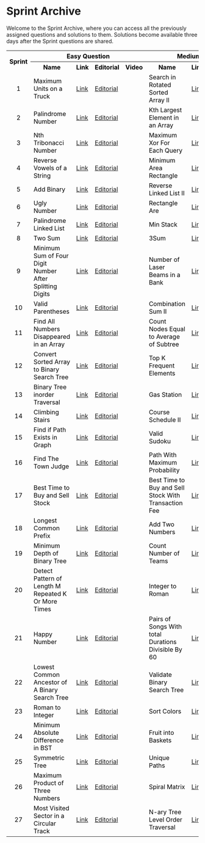 # Sprint Archive
Welcome to the Sprint Archive, where you can access all the previously assigned questions and solutions to them. Solutions become available three days after the Sprint questions are shared.

<table cellspacing="0" border="0">
	<colgroup span="9" width="91"></colgroup>
	<tr>
		<th rowspan=2 height="46" align="center" valign=middle><b><font color="#000000">Sprint</font></b></td>
		<th colspan=4 align="center" valign=middle><b><font color="#000000">Easy Question</font></b></td>
		<th colspan=4 align="center" valign=middle><b><font color="#000000">Medium Question</font></b></td>
		</tr>
	<tr>
		<th align="center" valign=middle><b><font color="#000000">Name</font></b></td>
		<th align="left" valign=middle><b><font color="#000000">Link</font></b></td>
		<th align="left" valign=middle><b><font color="#000000">Editorial</font></b></td>
		<th align="left" valign=middle><b><font color="#000000">Video</font></b></td>
		<th align="center" valign=middle><b><font color="#000000">Name</font></b></td>
		<th align="left" valign=middle><b><font color="#000000">Link</font></b></td>
		<th align="left" valign=middle><b><font color="#000000">Editorial</font></b></td>
		<th align="center" valign=middle><b><font color="#000000">Video</font></b></td>
	</tr>
	<tr>
		<td height="23" align="center" valign=middle sdval="1" sdnum="1055;"><font color="#000000">1</font></td>
		<td align="left" valign=middle><font color="#000000">Maximum Units on a Truck</font></td>
		<td align="left" valign=middle><font color="#000000"><a href="https://leetcode.com/problems/maximum-units-on-a-truck">Link</a></font></td>
		<td align="left" valign=middle><font color="#000000"><a href="https://github.com/ituacm/ITU-ACM-22-Summer-Algorithm-Team-Bootcamp/blob/main/Regular-Question-Answers/maximum-units-on-a-truck.cpp">Editorial</a></font></td>
		<td align="left" valign=middle><font color="#000000"><br></font></td>
		<td align="left" valign=middle><font color="#000000">Search in Rotated Sorted Array II</font></td>
		<td align="left" valign=middle><font color="#000000"><a href="https://leetcode.com/problems/search-in-rotated-sorted-array-ii">Link</a></font></td>
		<td align="left" valign=middle><font color="#000000"><a href="https://github.com/ituacm/ITU-ACM-22-Summer-Algorithm-Team-Bootcamp/blob/main/Regular-Question-Answers/search-in-rotated-sorted-array-ii.cpp">Editorial</a></font></td>
		<td align="center" valign=middle><font color="#000000"><br></font></td>
	</tr>
	<tr>
		<td height="23" align="center" valign=middle sdval="2" sdnum="1055;"><font color="#000000">2</font></td>
		<td align="left" valign=middle><font color="#000000">Palindrome Number</font></td>
		<td align="left" valign=middle><font color="#000000"><a href="https://leetcode.com/problems/palindrome-number">Link</a></font></td>
		<td align="left" valign=middle><font color="#000000"><a href="https://github.com/ituacm/ITU-ACM-22-Summer-Algorithm-Team-Bootcamp/blob/main/Regular-Question-Answers/palindrome-number.cpp">Editorial</a></font></td>
		<td align="left" valign=middle><font color="#000000"><br></font></td>
		<td align="left" valign=middle><font color="#000000">Kth Largest Element in an Array</font></td>
		<td align="left" valign=middle><font color="#000000"><a href="https://leetcode.com/problems/kth-largest-element-in-an-array">Link</a></font></td>
		<td align="left" valign=middle><font color="#000000"><a href="https://github.com/ituacm/ITU-ACM-22-Summer-Algorithm-Team-Bootcamp/blob/main/Regular-Question-Answers/kth-largest-element-in-an-array.cpp">Editorial</a></font></td>
		<td align="center" valign=middle><font color="#000000"><br></font></td>
	</tr>
	<tr>
		<td height="23" align="center" valign=middle sdval="3" sdnum="1055;"><font color="#000000">3</font></td>
		<td align="left" valign=middle><font color="#000000">Nth Tribonacci Number</font></td>
		<td align="left" valign=middle><font color="#000000"><a href="https://leetcode.com/problems/n-th-tribonacci-number">Link</a></font></td>
		<td align="left" valign=middle><font color="#000000"><a href="https://github.com/ituacm/ITU-ACM-22-Summer-Algorithm-Team-Bootcamp/blob/main/Regular-Question-Answers/n-th-tribonacci-number.cpp">Editorial</a></font></td>
		<td align="left" valign=middle><font color="#000000"><br></font></td>
		<td align="left" valign=middle><font color="#000000">Maximum Xor For Each Query</font></td>
		<td align="left" valign=middle><font color="#000000"><a href="https://leetcode.com/problems/maximum-xor-for-each-query">Link</a></font></td>
		<td align="left" valign=middle><font color="#000000"><a href="https://github.com/ituacm/ITU-ACM-22-Summer-Algorithm-Team-Bootcamp/blob/main/Regular-Question-Answers/maximum-xor-for-each-query.cpp">Editorial</a></font></td>
		<td align="center" valign=middle><font color="#000000"><br></font></td>
	</tr>
	<tr>
		<td height="23" align="center" valign=middle sdval="4" sdnum="1055;"><font color="#000000">4</font></td>
		<td align="left" valign=middle><font color="#000000">Reverse Vowels of a String</font></td>
		<td align="left" valign=middle><font color="#000000"><a href="https://leetcode.com/problems/reverse-vowels-of-a-string">Link</a></font></td>
		<td align="left" valign=middle><font color="#000000"><a href="https://github.com/ituacm/ITU-ACM-22-Summer-Algorithm-Team-Bootcamp/blob/main/Regular-Question-Answers/reverse-vowels-of-a-string.cpp">Editorial</a></font></td>
		<td align="left" valign=middle><font color="#000000"><br></font></td>
		<td align="left" valign=middle><font color="#000000">Minimum Area Rectangle</font></td>
		<td align="left" valign=middle><font color="#000000"><a href="https://leetcode.com/problems/minimum-area-rectangle">Link</a></font></td>
		<td align="left" valign=middle><font color="#000000"><a href="https://github.com/ituacm/ITU-ACM-22-Summer-Algorithm-Team-Bootcamp/blob/main/Regular-Question-Answers/minimum-area-rectangle.cpp">Editorial</a></font></td>
		<td align="center" valign=middle><font color="#000000"><br></font></td>
	</tr>
	<tr>
		<td height="23" align="center" valign=middle sdval="5" sdnum="1055;"><font color="#000000">5</font></td>
		<td align="left" valign=middle><font color="#000000">Add Binary</font></td>
		<td align="left" valign=middle><font color="#000000"><a href="https://leetcode.com/problems/add-binary">Link</a></font></td>
		<td align="left" valign=middle><font color="#000000"><a href="https://github.com/ituacm/ITU-ACM-22-Summer-Algorithm-Team-Bootcamp/blob/main/Regular-Question-Answers/add-binary.cpp">Editorial</a></font></td>
		<td align="left" valign=middle><font color="#000000"><br></font></td>
		<td align="left" valign=middle><font color="#000000">Reverse Linked List II</font></td>
		<td align="left" valign=middle><font color="#000000"><a href="https://leetcode.com/problems/reverse-linked-list-ii">Link</a></font></td>
		<td align="left" valign=middle><font color="#000000"><a href="https://github.com/ituacm/ITU-ACM-22-Summer-Algorithm-Team-Bootcamp/blob/main/Regular-Question-Answers/reverse-linked-list-ii.cpp">Editorial</a></font></td>
		<td align="center" valign=middle><font color="#000000"><br></font></td>
	</tr>
	<tr>
		<td height="23" align="center" valign=middle sdval="6" sdnum="1055;"><font color="#000000">6</font></td>
		<td align="left" valign=middle><font color="#000000">Ugly Number</font></td>
		<td align="left" valign=middle><font color="#000000"><a href="https://leetcode.com/problems/ugly-number">Link</a></font></td>
		<td align="left" valign=middle><font color="#000000"><a href="https://github.com/ituacm/ITU-ACM-22-Summer-Algorithm-Team-Bootcamp/blob/main/Regular-Question-Answers/ugly-number.cpp">Editorial</a></font></td>
		<td align="left" valign=middle><font color="#000000"><br></font></td>
		<td align="left" valign=middle><font color="#000000">Rectangle Are</font></td>
		<td align="left" valign=middle><font color="#000000"><a href="https://leetcode.com/problems/rectangle-area">Link</a></font></td>
		<td align="left" valign=middle><font color="#000000"><a href="https://github.com/ituacm/ITU-ACM-22-Summer-Algorithm-Team-Bootcamp/blob/main/Regular-Question-Answers/rectangle-area.cpp">Editorial</a></font></td>
		<td align="center" valign=middle><font color="#000000"><br></font></td>
	</tr>
	<tr>
		<td height="23" align="center" valign=middle sdval="7" sdnum="1055;"><font color="#000000">7</font></td>
		<td align="left" valign=middle><font color="#000000">Palindrome Linked List</font></td>
		<td align="left" valign=middle><font color="#000000"><a href="https://leetcode.com/problems/palindrome-linked-list">Link</a></font></td>
		<td align="left" valign=middle><font color="#000000"><a href="https://github.com/ituacm/ITU-ACM-22-Summer-Algorithm-Team-Bootcamp/blob/main/Regular-Question-Answers/palindrome-linked-list.cpp">Editorial</a></font></td>
		<td align="left" valign=middle><font color="#000000"><br></font></td>
		<td align="left" valign=middle><font color="#000000">Min Stack</font></td>
		<td align="left" valign=middle><font color="#000000"><a href="https://leetcode.com/problems/min-stack">Link</a></font></td>
		<td align="left" valign=middle><font color="#000000"><a href="https://github.com/ituacm/ITU-ACM-22-Summer-Algorithm-Team-Bootcamp/blob/main/Regular-Question-Answers/min-stack.cpp">Editorial</a></font></td>
		<td align="center" valign=middle><font color="#000000"><br></font></td>
	</tr>
	<tr>
		<td height="23" align="center" valign=middle sdval="8" sdnum="1055;"><font color="#000000">8</font></td>
		<td align="left" valign=middle><font color="#000000">Two Sum</font></td>
		<td align="left" valign=middle><font color="#000000"><a href="https://leetcode.com/problems/two-sum">Link</a></font></td>
		<td align="left" valign=middle><font color="#000000"><a href="https://github.com/ituacm/ITU-ACM-22-Summer-Algorithm-Team-Bootcamp/blob/main/Regular-Question-Answers/two-sum.cpp">Editorial</a></font></td>
		<td align="left" valign=middle><font color="#000000"><br></font></td>
		<td align="left" valign=middle><font color="#000000">3Sum</font></td>
		<td align="left" valign=middle><font color="#000000"><a href="https://leetcode.com/problems/3sum">Link</a></font></td>
		<td align="left" valign=middle><font color="#000000"><a href="https://github.com/ituacm/ITU-ACM-22-Summer-Algorithm-Team-Bootcamp/blob/main/Regular-Question-Answers/3sum.cpp">Editorial</a></font></td>
		<td align="center" valign=middle><font color="#000000"><br></font></td>
	</tr>
	<tr>
		<td height="23" align="center" valign=middle sdval="9" sdnum="1055;"><font color="#000000">9</font></td>
		<td align="left" valign=middle><font color="#000000">Minimum Sum of Four Digit Number After Splitting Digits</font></td>
		<td align="left" valign=middle><font color="#000000"><a href="https://leetcode.com/problems/minimum-sum-of-four-digit-number-after-splitting-digits">Link</a></font></td>
		<td align="left" valign=middle><font color="#000000"><a href="https://github.com/ituacm/ITU-ACM-22-Summer-Algorithm-Team-Bootcamp/blob/main/Regular-Question-Answers/minimum-sum-of-four-digit-number-after-splitting-digits.cpp">Editorial</a></font></td>
		<td align="left" valign=middle><font color="#000000"><br></font></td>
		<td align="left" valign=middle><font color="#000000">Number of Laser Beams in a Bank</font></td>
		<td align="left" valign=middle><font color="#000000"><a href="https://leetcode.com/problems/number-of-laser-beams-in-a-bank">Link</a></font></td>
		<td align="left" valign=middle><font color="#000000"><a href="https://github.com/ituacm/ITU-ACM-22-Summer-Algorithm-Team-Bootcamp/blob/main/Regular-Question-Answers/number-of-laser-beams-in-a-bank.cpp">Editorial</a></font></td>
		<td align="center" valign=middle><font color="#000000"><br></font></td>
	</tr>
	<tr>
		<td height="23" align="center" valign=middle sdval="10" sdnum="1055;"><font color="#000000">10</font></td>
		<td align="left" valign=middle><font color="#000000">Valid Parentheses</font></td>
		<td align="left" valign=middle><font color="#000000"><a href="https://leetcode.com/problems/valid-parentheses">Link</a></font></td>
		<td align="left" valign=middle><font color="#000000"><a href="https://github.com/ituacm/ITU-ACM-22-Summer-Algorithm-Team-Bootcamp/blob/main/Regular-Question-Answers/valid-parentheses.cpp">Editorial</a></font></td>
		<td align="left" valign=middle><font color="#000000"><br></font></td>
		<td align="left" valign=middle><font color="#000000">Combination Sum II</font></td>
		<td align="left" valign=middle><font color="#000000"><a href="https://leetcode.com/problems/combination-sum-ii">Link</a></font></td>
		<td align="left" valign=middle><font color="#000000"><a href="https://github.com/ituacm/ITU-ACM-22-Summer-Algorithm-Team-Bootcamp/blob/main/Regular-Question-Answers/combination-sum-ii.cpp">Editorial</a></font></td>
		<td align="center" valign=middle><font color="#000000"><br></font></td>
	</tr>
	<tr>
		<td height="23" align="center" valign=middle sdval="11" sdnum="1055;"><font color="#000000">11</font></td>
		<td align="left" valign=middle><font color="#000000">Find All Numbers Disappeared in an Array</font></td>
		<td align="left" valign=middle><font color="#000000"><a href="https://leetcode.com/problems/find-all-numbers-disappeared-in-an-array">Link</a></font></td>
		<td align="left" valign=middle><font color="#000000"><a href="https://github.com/ituacm/ITU-ACM-22-Summer-Algorithm-Team-Bootcamp/blob/main/Regular-Question-Answers/find-all-numbers-disappeared-in-an-array.cpp">Editorial</a></font></td>
		<td align="left" valign=middle><font color="#000000"><br></font></td>
		<td align="left" valign=middle><font color="#000000">Count Nodes Equal to Average of Subtree</font></td>
		<td align="left" valign=middle><font color="#000000"><a href="https://leetcode.com/problems/count-nodes-equal-to-average-of-subtree">Link</a></font></td>
		<td align="left" valign=middle><font color="#000000"><a href="https://github.com/ituacm/ITU-ACM-22-Summer-Algorithm-Team-Bootcamp/blob/main/Regular-Question-Answers/count-nodes-equal-to-average-of-subtree.cpp">Editorial</a></font></td>
		<td align="center" valign=middle><font color="#000000"><br></font></td>
	</tr>
	<tr>
		<td height="23" align="center" valign=middle sdval="12" sdnum="1055;"><font color="#000000">12</font></td>
		<td align="left" valign=middle><font color="#000000">Convert Sorted Array to Binary Search Tree</font></td>
		<td align="left" valign=middle><font color="#000000"><a href="https://leetcode.com/problems/convert-sorted-array-to-binary-search-tree">Link</a></font></td>
		<td align="left" valign=middle><font color="#000000"><a href="https://github.com/ituacm/ITU-ACM-22-Summer-Algorithm-Team-Bootcamp/blob/main/Regular-Question-Answers/convert-sorted-array-to-binary-search-tree.cpp">Editorial</a></font></td>
		<td align="left" valign=middle><font color="#000000"><br></font></td>
		<td align="left" valign=middle><font color="#000000">Top K Frequent Elements</font></td>
		<td align="left" valign=middle><font color="#000000"><a href="https://leetcode.com/problems/top-k-frequent-elements">Link</a></font></td>
		<td align="left" valign=middle><font color="#000000"><a href="https://github.com/ituacm/ITU-ACM-22-Summer-Algorithm-Team-Bootcamp/blob/main/Regular-Question-Answers/top-k-frequent-elements.cpp">Editorial</a></font></td>
		<td align="center" valign=middle><font color="#000000"><br></font></td>
	</tr>
	<tr>
		<td height="23" align="center" valign=middle sdval="13" sdnum="1055;"><font color="#000000">13</font></td>
		<td align="left" valign=middle><font color="#000000">Binary Tree inorder Traversal</font></td>
		<td align="left" valign=middle><font color="#000000"><a href="https://leetcode.com/problems/binary-tree-inorder-traversal">Link</a></font></td>
		<td align="left" valign=middle><font color="#000000"><a href="https://github.com/ituacm/ITU-ACM-22-Summer-Algorithm-Team-Bootcamp/blob/main/Regular-Question-Answers/binary-tree-inorder-traversal.cpp">Editorial</a></font></td>
		<td align="left" valign=middle><font color="#000000"><br></font></td>
		<td align="left" valign=middle><font color="#000000">Gas Station</font></td>
		<td align="left" valign=middle><font color="#000000"><a href="https://leetcode.com/problems/gas-station">Link</a></font></td>
		<td align="left" valign=middle><font color="#000000"><a href="https://github.com/ituacm/ITU-ACM-22-Summer-Algorithm-Team-Bootcamp/blob/main/Regular-Question-Answers/gas-station.cpp">Editorial</a></font></td>
		<td align="center" valign=middle><font color="#000000"><br></font></td>
	</tr>
	<tr>
		<td height="23" align="center" valign=middle sdval="14" sdnum="1055;"><font color="#000000">14</font></td>
		<td align="left" valign=middle><font color="#000000">Climbing Stairs</font></td>
		<td align="left" valign=middle><font color="#000000"><a href="https://leetcode.com/problems/climbing-stairs">Link</a></font></td>
		<td align="left" valign=middle><font color="#000000"><a href="https://github.com/ituacm/ITU-ACM-22-Summer-Algorithm-Team-Bootcamp/blob/main/Regular-Question-Answers/climbing-stairs.cpp">Editorial</a></font></td>
		<td align="left" valign=middle><font color="#000000"><br></font></td>
		<td align="left" valign=middle><font color="#000000">Course Schedule II</font></td>
		<td align="left" valign=middle><font color="#000000"><a href="https://leetcode.com/problems/course-schedule-ii">Link</a></font></td>
		<td align="left" valign=middle><font color="#000000"><a href="https://github.com/ituacm/ITU-ACM-22-Summer-Algorithm-Team-Bootcamp/blob/main/Regular-Question-Answers/course-schedule-ii.cpp">Editorial</a></font></td>
		<td align="center" valign=middle><font color="#000000"><br></font></td>
	</tr>
	<tr>
		<td height="23" align="center" valign=middle sdval="15" sdnum="1055;"><font color="#000000">15</font></td>
		<td align="left" valign=middle><font color="#000000">Find if Path Exists in Graph</font></td>
		<td align="left" valign=middle><font color="#000000"><a href="https://leetcode.com/problems/find-if-path-exists-in-graph">Link</a></font></td>
		<td align="left" valign=middle><font color="#000000"><a href="https://github.com/ituacm/ITU-ACM-22-Summer-Algorithm-Team-Bootcamp/blob/main/Regular-Question-Answers/find-if-path-exists-in-graph.cpp">Editorial</a></font></td>
		<td align="left" valign=middle><font color="#000000"><br></font></td>
		<td align="left" valign=middle><font color="#000000">Valid Sudoku</font></td>
		<td align="left" valign=middle><font color="#000000"><a href="https://leetcode.com/problems/valid-sudoku">Link</a></font></td>
		<td align="left" valign=middle><font color="#000000"><a href="https://github.com/ituacm/ITU-ACM-22-Summer-Algorithm-Team-Bootcamp/blob/main/Regular-Question-Answers/valid-sudoku.cpp">Editorial</a></font></td>
		<td align="center" valign=middle><font color="#000000"><br></font></td>
	</tr>
	<tr>
		<td height="23" align="center" valign=middle sdval="16" sdnum="1055;"><font color="#000000">16</font></td>
		<td align="left" valign=middle><font color="#000000">Find The Town Judge</font></td>
		<td align="left" valign=middle><font color="#000000"><a href="https://leetcode.com/problems/find-the-town-judge">Link</a></font></td>
		<td align="left" valign=middle><font color="#000000"><a href="https://github.com/ituacm/ITU-ACM-22-Summer-Algorithm-Team-Bootcamp/blob/main/Regular-Question-Answers/find-the-town-judge.cpp">Editorial</a></font></td>
		<td align="left" valign=middle><font color="#000000"><br></font></td>
		<td align="left" valign=middle><font color="#000000">Path With Maximum Probability</font></td>
		<td align="left" valign=middle><font color="#000000"><a href="https://leetcode.com/problems/path-with-maximum-probability">Link</a></font></td>
		<td align="left" valign=middle><font color="#000000"><a href="https://github.com/ituacm/ITU-ACM-22-Summer-Algorithm-Team-Bootcamp/blob/main/Regular-Question-Answers/path-with-maximum-probability.cpp">Editorial</a></font></td>
		<td align="center" valign=middle><font color="#000000"><br></font></td>
	</tr>
	<tr>
		<td height="23" align="center" valign=middle sdval="17" sdnum="1055;"><font color="#000000">17</font></td>
		<td align="left" valign=middle><font color="#000000">Best Time to Buy and Sell Stock</font></td>
		<td align="left" valign=middle><font color="#000000"><a href="https://leetcode.com/problems/best-time-to-buy-and-sell-stock">Link</a></font></td>
		<td align="left" valign=middle><font color="#000000"><a href="https://github.com/ituacm/ITU-ACM-22-Summer-Algorithm-Team-Bootcamp/blob/main/Regular-Question-Answers/best-time-to-buy-and-sell-stock.cpp">Editorial</a></font></td>
		<td align="left" valign=middle><font color="#000000"><br></font></td>
		<td align="left" valign=middle><font color="#000000">Best Time to Buy and Sell Stock With Transaction Fee</font></td>
		<td align="left" valign=middle><font color="#000000"><a href="https://leetcode.com/problems/best-time-to-buy-and-sell-stock-with-transaction-fee">Link</a></font></td>
		<td align="left" valign=middle><font color="#000000"><a href="https://github.com/ituacm/ITU-ACM-22-Summer-Algorithm-Team-Bootcamp/blob/main/Regular-Question-Answers/best-time-to-buy-and-sell-stock-with-transaction-fee.cpp">Editorial</a></font></td>
		<td align="center" valign=middle><font color="#000000"><br></font></td>
	</tr>
	<tr>
		<td height="23" align="center" valign=middle sdval="18" sdnum="1055;"><font color="#000000">18</font></td>
		<td align="left" valign=middle><font color="#000000">Longest Common Prefix</font></td>
		<td align="left" valign=middle><font color="#000000"><a href="https://leetcode.com/problems/longest-common-prefix">Link</a></font></td>
		<td align="left" valign=middle><font color="#000000"><a href="https://github.com/ituacm/ITU-ACM-22-Summer-Algorithm-Team-Bootcamp/blob/main/Regular-Question-Answers/longest-common-prefix.cpp">Editorial</a></font></td>
		<td align="left" valign=middle><font color="#000000"><br></font></td>
		<td align="left" valign=middle><font color="#000000">Add Two Numbers</font></td>
		<td align="left" valign=middle><font color="#000000"><a href="https://leetcode.com/problems/add-two-numbers">Link</a></font></td>
		<td align="left" valign=middle><font color="#000000"><a href="https://github.com/ituacm/ITU-ACM-22-Summer-Algorithm-Team-Bootcamp/blob/main/Regular-Question-Answers/add-two-numbers.cpp">Editorial</a></font></td>
		<td align="center" valign=middle><font color="#000000"><br></font></td>
	</tr>
	<tr>
		<td height="23" align="center" valign=middle sdval="19" sdnum="1055;"><font color="#000000">19</font></td>
		<td align="left" valign=middle><font color="#000000">Minimum Depth of Binary Tree</font></td>
		<td align="left" valign=middle><font color="#000000"><a href="https://leetcode.com/problems/minimum-depth-of-binary-tree">Link</a></font></td>
		<td align="left" valign=middle><font color="#000000"><a href="https://github.com/ituacm/ITU-ACM-22-Summer-Algorithm-Team-Bootcamp/blob/main/Regular-Question-Answers/minimum-depth-of-binary-tree.cpp">Editorial</a></font></td>
		<td align="left" valign=middle><font color="#000000"><br></font></td>
		<td align="left" valign=middle><font color="#000000">Count Number of Teams</font></td>
		<td align="left" valign=middle><font color="#000000"><a href="https://leetcode.com/problems/count-number-of-teams">Link</a></font></td>
		<td align="left" valign=middle><font color="#000000"><a href="https://github.com/ituacm/ITU-ACM-22-Summer-Algorithm-Team-Bootcamp/blob/main/Regular-Question-Answers/count-number-of-teams.cpp">Editorial</a></font></td>
		<td align="center" valign=middle><font color="#000000"><br></font></td>
	</tr>
	<tr>
		<td height="23" align="center" valign=middle sdval="20" sdnum="1055;"><font color="#000000">20</font></td>
		<td align="left" valign=middle><font color="#000000">Detect Pattern of Length M Repeated K Or More Times</font></td>
		<td align="left" valign=middle><font color="#000000"><a href="https://leetcode.com/problems/detect-pattern-of-length-m-repeated-k-or-more-times">Link</a></font></td>
		<td align="left" valign=middle><font color="#000000"><a href="https://github.com/ituacm/ITU-ACM-22-Summer-Algorithm-Team-Bootcamp/blob/main/Regular-Question-Answers/detect-pattern-of-length-m-repeated-k-or-more-times.cpp">Editorial</a></font></td>
		<td align="left" valign=middle><font color="#000000"><br></font></td>
		<td align="left" valign=middle><font color="#000000">Integer to Roman</font></td>
		<td align="left" valign=middle><font color="#000000"><a href="https://leetcode.com/problems/integer-to-roman">Link</a></font></td>
		<td align="left" valign=middle><font color="#000000"><a href="https://github.com/ituacm/ITU-ACM-22-Summer-Algorithm-Team-Bootcamp/blob/main/Regular-Question-Answers/integer-to-roman.cpp">Editorial</a></font></td>
		<td align="center" valign=middle><font color="#000000"><br></font></td>
	</tr>
	<tr>
		<td height="23" align="center" valign=middle sdval="21" sdnum="1055;"><font color="#000000">21</font></td>
		<td align="left" valign=middle><font color="#000000">Happy Number</font></td>
		<td align="left" valign=middle><font color="#000000"><a href="https://leetcode.com/problems/happy-number">Link</a></font></td>
		<td align="left" valign=middle><font color="#000000"><a href="https://github.com/ituacm/ITU-ACM-22-Summer-Algorithm-Team-Bootcamp/blob/main/Regular-Question-Answers/happy-number.cpp">Editorial</a></font></td>
		<td align="left" valign=middle><font color="#000000"><br></font></td>
		<td align="left" valign=middle><font color="#000000">Pairs of Songs With total Durations Divisible By 60</font></td>
		<td align="left" valign=middle><font color="#000000"><a href="https://leetcode.com/problems/pairs-of-songs-with-total-durations-divisible-by-60">Link</a></font></td>
		<td align="left" valign=middle><font color="#000000"><a href="https://github.com/ituacm/ITU-ACM-22-Summer-Algorithm-Team-Bootcamp/blob/main/Regular-Question-Answers/pairs-of-songs-with-total-durations-divisible-by-60.cpp">Editorial</a></font></td>
		<td align="center" valign=middle><font color="#000000"><br></font></td>
	</tr>
	<tr>
		<td height="23" align="center" valign=middle sdval="22" sdnum="1055;"><font color="#000000">22</font></td>
		<td align="left" valign=middle><font color="#000000">Lowest Common Ancestor of A Binary Search Tree</font></td>
		<td align="left" valign=middle><font color="#000000"><a href="https://leetcode.com/problems/lowest-common-ancestor-of-a-binary-search-tree">Link</a></font></td>
		<td align="left" valign=middle><font color="#000000"><a href="https://github.com/ituacm/ITU-ACM-22-Summer-Algorithm-Team-Bootcamp/blob/main/Regular-Question-Answers/lowest-common-ancestor-of-a-binary-search-tree.cpp">Editorial</a></font></td>
		<td align="left" valign=middle><font color="#000000"><br></font></td>
		<td align="left" valign=middle><font color="#000000">Validate Binary Search Tree</font></td>
		<td align="left" valign=middle><font color="#000000"><a href="https://leetcode.com/problems/validate-binary-search-tree">Link</a></font></td>
		<td align="left" valign=middle><font color="#000000"><a href="https://github.com/ituacm/ITU-ACM-22-Summer-Algorithm-Team-Bootcamp/blob/main/Regular-Question-Answers/validate-binary-search-tree.cpp">Editorial</a></font></td>
		<td align="center" valign=middle><font color="#000000"><br></font></td>
	</tr>
	<tr>
		<td height="23" align="center" valign=middle sdval="23" sdnum="1055;"><font color="#000000">23</font></td>
		<td align="left" valign=middle><font color="#000000">Roman to Integer</font></td>
		<td align="left" valign=middle><font color="#000000"><a href="https://leetcode.com/problems/roman-to-integer">Link</a></font></td>
		<td align="left" valign=middle><font color="#000000"><a href="https://github.com/ituacm/ITU-ACM-22-Summer-Algorithm-Team-Bootcamp/blob/main/Regular-Question-Answers/roman-to-integer.cpp">Editorial</a></font></td>
		<td align="left" valign=middle><font color="#000000"><br></font></td>
		<td align="left" valign=middle><font color="#000000">Sort Colors</font></td>
		<td align="left" valign=middle><font color="#000000"><a href="https://leetcode.com/problems/sort-colors">Link</a></font></td>
		<td align="left" valign=middle><font color="#000000"><a href="https://github.com/ituacm/ITU-ACM-22-Summer-Algorithm-Team-Bootcamp/blob/main/Regular-Question-Answers/sort-colors.cpp">Editorial</a></font></td>
		<td align="center" valign=middle><font color="#000000"><br></font></td>
	</tr>
	<tr>
		<td height="23" align="center" valign=middle sdval="24" sdnum="1055;"><font color="#000000">24</font></td>
		<td align="left" valign=middle><font color="#000000">Minimum Absolute Difference in BST</font></td>
		<td align="left" valign=middle><font color="#000000"><a href="https://leetcode.com/problems/minimum-absolute-difference-in-bst">Link</a></font></td>
		<td align="left" valign=middle><font color="#000000"><a href="https://github.com/ituacm/ITU-ACM-22-Summer-Algorithm-Team-Bootcamp/blob/main/Regular-Question-Answers/minimum-absolute-difference-in-bst.cpp">Editorial</a></font></td>
		<td align="left" valign=middle><font color="#000000"><br></font></td>
		<td align="left" valign=middle><font color="#000000">Fruit into Baskets</font></td>
		<td align="left" valign=middle><font color="#000000"><a href="https://leetcode.com/problems/fruit-into-baskets">Link</a></font></td>
		<td align="left" valign=middle><font color="#000000"><a href="https://github.com/ituacm/ITU-ACM-22-Summer-Algorithm-Team-Bootcamp/blob/main/Regular-Question-Answers/fruit-into-baskets.cpp">Editorial</a></font></td>
		<td align="center" valign=middle><font color="#000000"><br></font></td>
	</tr>
	<tr>
		<td height="23" align="center" valign=middle sdval="25" sdnum="1055;"><font color="#000000">25</font></td>
		<td align="left" valign=middle><font color="#000000">Symmetric Tree</font></td>
		<td align="left" valign=middle><font color="#000000"><a href="https://leetcode.com/problems/symmetric-tree">Link</a></font></td>
		<td align="left" valign=middle><font color="#000000"><a href="https://github.com/ituacm/ITU-ACM-22-Summer-Algorithm-Team-Bootcamp/blob/main/Regular-Question-Answers/symmetric-tree.cpp">Editorial</a></font></td>
		<td align="left" valign=middle><font color="#000000"><br></font></td>
		<td align="left" valign=middle><font color="#000000">Unique Paths</font></td>
		<td align="left" valign=middle><font color="#000000"><a href="https://leetcode.com/problems/unique-paths">Link</a></font></td>
		<td align="left" valign=middle><font color="#000000"><a href="https://github.com/ituacm/ITU-ACM-22-Summer-Algorithm-Team-Bootcamp/blob/main/Regular-Question-Answers/unique-paths.cpp">Editorial</a></font></td>
		<td align="center" valign=middle><font color="#000000"><br></font></td>
	</tr>
	<tr>
		<td height="23" align="center" valign=middle sdval="26" sdnum="1055;"><font color="#000000">26</font></td>
		<td align="left" valign=middle><font color="#000000">Maximum Product of Three Numbers</font></td>
		<td align="left" valign=middle><font color="#000000"><a href="https://leetcode.com/problems/maximum-product-of-three-numbers">Link</a></font></td>
		<td align="left" valign=middle><font color="#000000"><a href="https://github.com/ituacm/ITU-ACM-22-Summer-Algorithm-Team-Bootcamp/blob/main/Regular-Question-Answers/maximum-product-of-three-numbers.cpp">Editorial</a></font></td>
		<td align="left" valign=middle><font color="#000000"><br></font></td>
		<td align="left" valign=middle><font color="#000000">Spiral Matrix</font></td>
		<td align="left" valign=middle><font color="#000000"><a href="https://leetcode.com/problems/spiral-matrix">Link</a></font></td>
		<td align="left" valign=middle><font color="#000000"><a href="https://github.com/ituacm/ITU-ACM-22-Summer-Algorithm-Team-Bootcamp/blob/main/Regular-Question-Answers/spiral-matrix.cpp">Editorial</a></font></td>
		<td align="center" valign=middle><font color="#000000"><br></font></td>
	</tr>
	<tr>
		<td height="23" align="center" valign=middle sdval="27" sdnum="1055;"><font color="#000000">27</font></td>
		<td align="left" valign=middle><font color="#000000">Most Visited Sector in a Circular Track</font></td>
		<td align="left" valign=middle><font color="#000000"><a href="https://leetcode.com/problems/most-visited-sector-in-a-circular-track">Link</a></font></td>
		<td align="left" valign=middle><font color="#000000"><a href="https://github.com/ituacm/ITU-ACM-22-Summer-Algorithm-Team-Bootcamp/blob/main/Regular-Question-Answers/most-visited-sector-in-a-circular-track.cpp">Editorial</a></font></td>
		<td align="left" valign=middle><font color="#000000"><br></font></td>
		<td align="left" valign=middle><font color="#000000">N-ary Tree Level Order Traversal</font></td>
		<td align="left" valign=middle><font color="#000000"><a href="https://leetcode.com/problems/n-ary-tree-level-order-traversal">Link</a></font></td>
		<td align="left" valign=middle><font color="#000000"><a href="https://github.com/ituacm/ITU-ACM-22-Summer-Algorithm-Team-Bootcamp/blob/main/Regular-Question-Answers/n-ary-tree-level-order-traversal.cpp">Editorial</a></font></td>
		<td align="center" valign=middle><font color="#000000"><br></font></td>
	</tr>
</table>
